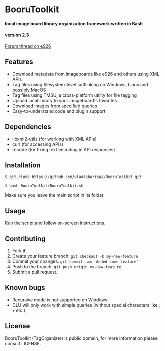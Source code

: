 # BooruToolkit
#### local image board library organization framework written in Bash
#### version 2.3

[Forum thread on e926](https://e926.net/forum/show/233498)

## Features
* Download metadata from imageboards like e926 and others using XML APIs
* Tag files using filesystem-level softlinking on Windows, Linux and possibly MacOS
* Tag files using TMSU, a cross-platform utility for file tagging
* Upload local library to your imageboard's favorites
* Download images from specified queries
* Easy-to-understand code and plugin support

## Dependencies
* libxml2-utils (for working with XML APIs)
* curl (for accessing APIs)
* recode (for fixing text encoding in API responses)

## Installation

`$ git clone https://github.com/vladasbarisas/BooruToolkit.git`

`$ bash BooruToolkit/BooruToolkit.sh`

Make sure you leave the main script in its folder.

## Usage

Run the script and follow on-screen instructions.

## Contributing

1. Fork it!
2. Create your feature branch: `git checkout -b my-new-feature`
3. Commit your changes: `git commit -am 'Added some feature'`
4. Push to the branch: `git push origin my-new-feature`
5. Submit a pull request.

## Known bugs

* Recursive mode is not supported on Windows
* DLU will only work with simple queries (without special characters like `:` `+` etc.)

## License

BooruToolkit (TagOrganizer) is public domain, for more information please consult LICENSE.
